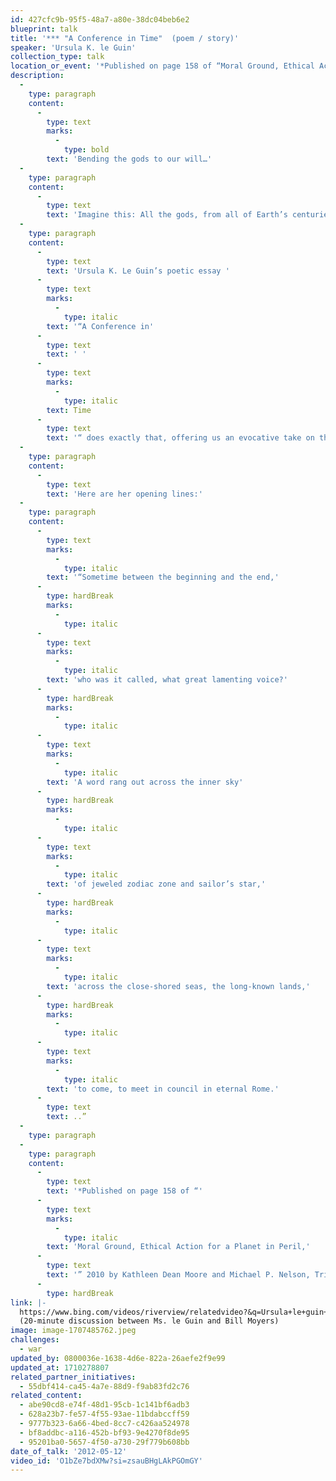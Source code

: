 ```yaml
---
id: 427cfc9b-95f5-48a7-a80e-38dc04beb6e2
blueprint: talk
title: '*** "A Conference in Time"  (poem / story)'
speaker: 'Ursula K. le Guin'
collection_type: talk
location_or_event: '*Published on page 158 of “Moral Ground, Ethical Action for a Planet in Peril,” 2010 by Kathleen Dean Moore and Michael P. Nelson, Trinity University Press.'
description:
  -
    type: paragraph
    content:
      -
        type: text
        marks:
          -
            type: bold
        text: 'Bending the gods to our will…'
  -
    type: paragraph
    content:
      -
        type: text
        text: 'Imagine this: All the gods, from all of Earth’s centuries and cultures, are called to Rome to decide the fate of humanity.'
  -
    type: paragraph
    content:
      -
        type: text
        text: 'Ursula K. Le Guin’s poetic essay '
      -
        type: text
        marks:
          -
            type: italic
        text: '“A Conference in'
      -
        type: text
        text: ' '
      -
        type: text
        marks:
          -
            type: italic
        text: Time
      -
        type: text
        text: '“ does exactly that, offering us an evocative take on the necessity of Earthly rescue – and on our relationship with the mighty powers that have manuvered us forever.'
  -
    type: paragraph
    content:
      -
        type: text
        text: 'Here are her opening lines:'
  -
    type: paragraph
    content:
      -
        type: text
        marks:
          -
            type: italic
        text: '“Sometime between the beginning and the end,'
      -
        type: hardBreak
        marks:
          -
            type: italic
      -
        type: text
        marks:
          -
            type: italic
        text: 'who was it called, what great lamenting voice?'
      -
        type: hardBreak
        marks:
          -
            type: italic
      -
        type: text
        marks:
          -
            type: italic
        text: 'A word rang out across the inner sky'
      -
        type: hardBreak
        marks:
          -
            type: italic
      -
        type: text
        marks:
          -
            type: italic
        text: 'of jeweled zodiac zone and sailor’s star,'
      -
        type: hardBreak
        marks:
          -
            type: italic
      -
        type: text
        marks:
          -
            type: italic
        text: 'across the close-shored seas, the long-known lands,'
      -
        type: hardBreak
        marks:
          -
            type: italic
      -
        type: text
        marks:
          -
            type: italic
        text: 'to come, to meet in council in eternal Rome.'
      -
        type: text
        text: ..”
  -
    type: paragraph
  -
    type: paragraph
    content:
      -
        type: text
        text: '*Published on page 158 of “'
      -
        type: text
        marks:
          -
            type: italic
        text: 'Moral Ground, Ethical Action for a Planet in Peril,'
      -
        type: text
        text: '” 2010 by Kathleen Dean Moore and Michael P. Nelson, Trinity University Press.'
      -
        type: hardBreak
link: |-
  https://www.bing.com/videos/riverview/relatedvideo?&q=Ursula+le+guin+A+conference+in+time&&mid=2E9B287F799D252D1DC42E9B287F799D252D1DC4&&FORM=VRDGAR
  (20-minute discussion between Ms. le Guin and Bill Moyers)
image: image-1707485762.jpeg
challenges:
  - war
updated_by: 0800036e-1638-4d6e-822a-26aefe2f9e99
updated_at: 1710278807
related_partner_initiatives:
  - 55dbf414-ca45-4a7e-88d9-f9ab83fd2c76
related_content:
  - abe90cd8-e74f-48d1-95cb-1c141bf6adb3
  - 628a23b7-fe57-4f55-93ae-11bdabccff59
  - 9777b323-6a66-4bed-8cc7-c426aa524978
  - bf8addbc-a116-452b-bf93-9e4270f8de95
  - 95201ba0-5657-4f50-a730-29f779b608bb
date_of_talk: '2012-05-12'
video_id: 'O1bZe7bdXMw?si=zsauBHgLAkPGOmGY'
---
```

